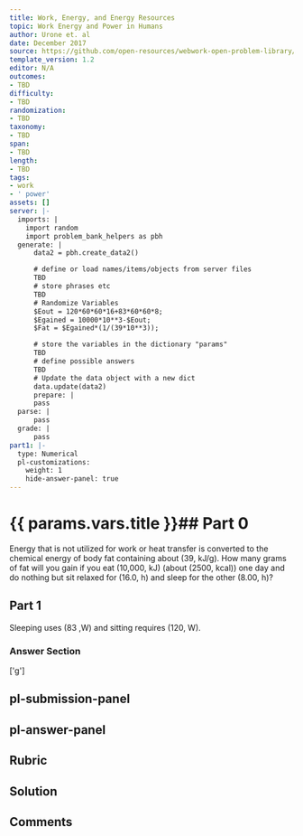 ```yaml
---
title: Work, Energy, and Energy Resources
topic: Work Energy and Power in Humans
author: Urone et. al
date: December 2017
source: https://github.com/open-resources/webwork-open-problem-library/tree/master/Contrib/BrockPhysics/College_Physics_Urone/7.Work_Energy_and_Energy_Resources/7-08.Work_Energy_and_Power_in_Humans/NU_U17_07_08_005.pg
template_version: 1.2
editor: N/A
outcomes:
- TBD
difficulty:
- TBD
randomization:
- TBD
taxonomy:
- TBD
span:
- TBD
length:
- TBD
tags:
- work
- ' power'
assets: []
server: |-
  imports: |
    import random
    import problem_bank_helpers as pbh
  generate: |
      data2 = pbh.create_data2()

      # define or load names/items/objects from server files
      TBD
      # store phrases etc
      TBD
      # Randomize Variables
      $Eout = 120*60*60*16+83*60*60*8;
      $Egained = 10000*10**3-$Eout;
      $Fat = $Egained*(1/(39*10**3));

      # store the variables in the dictionary "params"
      TBD
      # define possible answers
      TBD
      # Update the data object with a new dict
      data.update(data2)
      prepare: |
      pass
  parse: |
      pass
  grade: |
      pass
part1: |-
  type: Numerical
  pl-customizations:
    weight: 1
    hide-answer-panel: true
---
```


# {{ params.vars.title }}## Part 0 
Energy that is not utilized for work or heat transfer is converted to the chemical energy of body fat containing about (39, kJ/g). How many grams of fat will you gain if you eat (10,000, kJ) (about (2500, kcal)) one day and do nothing but sit relaxed for (16.0, h) and sleep for the other (8.00, h)? 
## Part 1 
Sleeping uses (83 ,W) and sitting requires (120, W). 


### Answer Section 
['g']

## pl-submission-panel 


## pl-answer-panel 


## Rubric 


## Solution 


## Comments 



